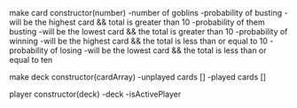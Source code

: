 make card constructor(number)
  -number of goblins
  -probability of busting
    -will be the highest card && total is greater than 10
  -probability of them busting
    -will be the lowest card && the total is greater than 10
  -probability of winning
    -will be the highest card && the total is less than or equal to 10
  -probability of losing
    -will be the lowest card && the total is less than or equal to ten

make deck constructor(cardArray)
  -unplayed cards []
  -played cards []

player constructor(deck)
  -deck
  -isActivePlayer

